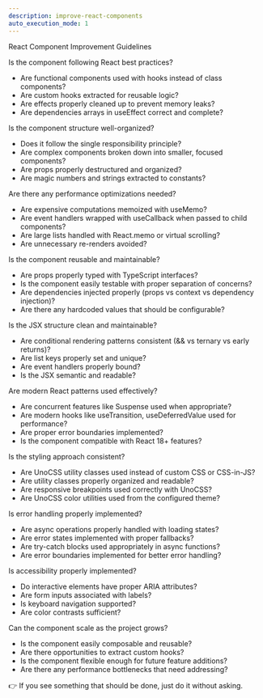 ```yaml
---
description: improve-react-components
auto_execution_mode: 1
---
```


React Component Improvement Guidelines

Is the component following React best practices?

- Are functional components used with hooks instead of class components?
- Are custom hooks extracted for reusable logic?
- Are effects properly cleaned up to prevent memory leaks?
- Are dependencies arrays in useEffect correct and complete?

Is the component structure well-organized?

- Does it follow the single responsibility principle?
- Are complex components broken down into smaller, focused components?
- Are props properly destructured and organized?
- Are magic numbers and strings extracted to constants?

Are there any performance optimizations needed?

- Are expensive computations memoized with useMemo?
- Are event handlers wrapped with useCallback when passed to child components?
- Are large lists handled with React.memo or virtual scrolling?
- Are unnecessary re-renders avoided?

Is the component reusable and maintainable?

- Are props properly typed with TypeScript interfaces?
- Is the component easily testable with proper separation of concerns?
- Are dependencies injected properly (props vs context vs dependency injection)?
- Are there any hardcoded values that should be configurable?

Is the JSX structure clean and maintainable?

- Are conditional rendering patterns consistent (&& vs ternary vs early returns)?
- Are list keys properly set and unique?
- Are event handlers properly bound?
- Is the JSX semantic and readable?

Are modern React patterns used effectively?

- Are concurrent features like Suspense used when appropriate?
- Are modern hooks like useTransition, useDeferredValue used for performance?
- Are proper error boundaries implemented?
- Is the component compatible with React 18+ features?

Is the styling approach consistent?

- Are UnoCSS utility classes used instead of custom CSS or CSS-in-JS?
- Are utility classes properly organized and readable?
- Are responsive breakpoints used correctly with UnoCSS?
- Are UnoCSS color utilities used from the configured theme?

Is error handling properly implemented?

- Are async operations properly handled with loading states?
- Are error states implemented with proper fallbacks?
- Are try-catch blocks used appropriately in async functions?
- Are error boundaries implemented for better error handling?

Is accessibility properly implemented?

- Do interactive elements have proper ARIA attributes?
- Are form inputs associated with labels?
- Is keyboard navigation supported?
- Are color contrasts sufficient?

Can the component scale as the project grows?

- Is the component easily composable and reusable?
- Are there opportunities to extract custom hooks?
- Is the component flexible enough for future feature additions?
- Are there any performance bottlenecks that need addressing?

👉 If you see something that should be done, just do it without asking.
